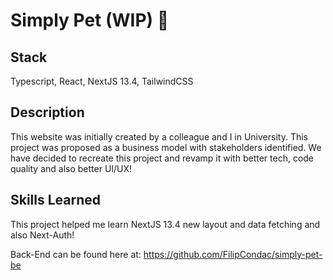 # Simply Pet (WIP) 🧨

## Stack
Typescript, React, NextJS 13.4, TailwindCSS

## Description
This website was initially created by a colleague and I in University. This project was proposed as a business model with stakeholders identified. We have decided to recreate this project and revamp it with better tech, code quality and also better UI/UX!

## Skills Learned
This project helped me learn NextJS 13.4 new layout and data fetching and also Next-Auth!

Back-End can be found here at: https://github.com/FilipCondac/simply-pet-be
